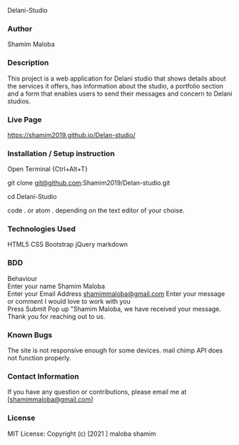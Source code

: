 Delani-Studio
### Author
Shamim Maloba

### Description
This project is a web application for Delani studio that shows details about the services it offers, has information about the studio, a portfolio section and a form that enables users to send their messages and concern to Delani studios.




### Live Page
https://shamim2019.github.io/Delan-studio/

### Installation / Setup instruction
Open Terminal {Ctrl+Alt+T}

git clone git@github.com:Shamim2019/Delan-studio.git

cd Delani-Studio

code . or atom . depending on the text editor of your choise.

### Technologies Used
HTML5
CSS
Bootstrap
jQuery
markdown
### BDD
Behaviour	
Enter your name	Shamim Maloba	
Enter your Email Address shamimmaloba@gmail.com	
Enter your message or comment	I would love to work with you	
Press Submit Pop up "Shamim Maloba, we have received your message. Thank you for reaching out to us.

###  Known Bugs
The site is not responsive enough for some devices.
mail chimp API does not function properly.

### Contact Information
If you have any question or contributions, please email me at [shamimmaloba@gmail.com]

 ### License
MIT License:
Copyright (c) [2021 ] maloba shamim
